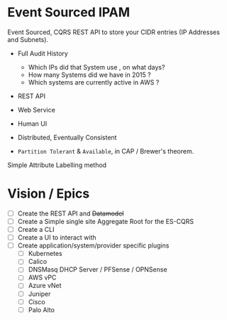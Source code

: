 # Event Sourced IPAM

Event Sourced, CQRS REST API to store your CIDR entries (IP Addresses and Subnets).

- Full Audit History
  - Which IPs did that System use , on what days? 
  - How many Systems did we have in 2015 ?
  - Which systems are currently active in AWS ?

- REST API
- Web Service
- Human UI
- Distributed, Eventually Consistent
- `Partition Tolerant` & `Available`, in CAP / Brewer's theorem.

Simple Attribute Labelling method

# Vision / Epics

- [ ] Create the REST API and ~~Datamodel~~
- [ ] Create a Simple single site Aggregate Root for the ES-CQRS
- [ ] Create a CLI
- [ ] Create a UI to interact with
- [ ] Create application/system/provider specific plugins
  - [ ] Kubernetes 
  - [ ] Calico
  - [ ] DNSMasq DHCP Server / PFSense / OPNSense
  - [ ] AWS vPC
  - [ ] Azure vNet
  - [ ] Juniper
  - [ ] Cisco
  - [ ] Palo Alto
